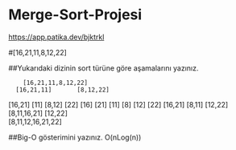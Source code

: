 # Merge-Sort-Projesi
https://app.patika.dev/bjktrkl

#[16,21,11,8,12,22] 

##Yukarıdaki dizinin sort türüne göre aşamalarını yazınız.

	    [16,21,11,8,12,22]
      [16,21,11]	   [8,12,22]	     
  [16,21]    [11]       [8,12]    [22]
[16]   [21]  [11]     [8]  [12]   [22]
  [16,21]       [8,11]      [12,22]
      [8,11,16,21]          [12,22]				       
            [8,11,12,16,21,22]
            
##Big-O gösterimini yazınız.
O(nLog(n))
           
